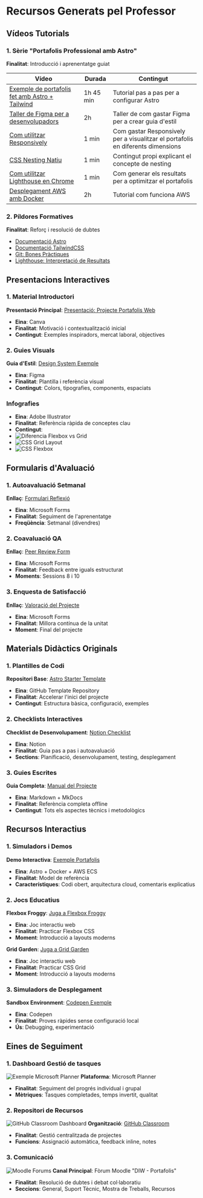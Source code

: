 # Recursos Generats pel Professor

## Vídeos Tutorials

### 1. Sèrie "Portafolis Professional amb Astro"

**Finalitat**: Introducció i aprenentatge guiat

| Vídeo | Durada | Contingut|
|-------|--------|-----------|
| [Exemple de portafolis fet amb Astro + Tailwind](https://www.youtube.com/watch?v=HEMvsJTBweY) | 1h 45 min | Tutorial pas a pas per a configurar Astro |
| [Taller de Figma per a desenvolupadors](https://www.youtube.com/watch?v=p53yCQoS6qg) | 2h | Taller de com gastar Figma per a crear guia d'estil |
| [Com utilitzar Responsively](https://youtu.be/fHvdPzbZ9pU) | 1 min | Com gastar Responsively per a visualitzar el portafolis en diferents dimensions |
| [CSS Nesting Natiu](https://youtu.be/BWg5NImmw_Y) | 1 min | Contingut propi explicant el concepte de nesting |
| [Com utilitzar Lighthouse en Chrome](https://youtu.be/83tYGnd3zss) | 1 min | Com generar els resultats per a optimitzar el portafolis |
| [Desplegament AWS amb Docker](https://www.youtube.com/watch?v=zQyrhjEAqLs) | 2h | Tutorial com funciona AWS |

### 2. Píldores Formatives

**Finalitat**: Reforç i resolució de dubtes

- [Documentació Astro](https://docs.astro.build/es/getting-started/)
- [Documentació TailwindCSS](https://tailwindcss.com/docs/installation/framework-guides/astro)
- [Git: Bones Pràctiques](https://code.visualstudio.com/docs/sourcecontrol/intro-to-git)
- [Lighthouse: Interpretació de Resultats](https://developer.chrome.com/docs/lighthouse/overview)

## Presentacions Interactives

### 1. Material Introductori

**Presentació Principal**: [Presentació: Projecte Portafolis Web](https://www.canva.com/design/DAGdsvvGZqU/1-vbsQxQ5QyePlF1tuFubw/edit?utm_content=DAGdsvvGZqU&utm_campaign=designshare&utm_medium=link2&utm_source=sharebutton)

- **Eina**: Canva
- **Finalitat**: Motivació i contextualització inicial
- **Contingut**: Exemples inspiradors, mercat laboral, objectives

### 2. Guies Visuals

**Guia d'Estil**: [Design System Exemple](https://www.figma.com/community/website-templates/portfolio?editor_type=sites)

- **Eina**: Figma
- **Finalitat**: Plantilla i referència visual
- **Contingut**: Colors, tipografies, components, espaciats

### Infografies

- **Eina**: Adobe Illustrator
- **Finalitat**: Referència ràpida de conceptes clau
- **Contingut**: 
- ![Diferencia Flexbox vs Grid](assets/flexbox-vs-grid.jpg)
- ![CSS Grid Layout](assets/css-grid-poster.png)
- ![CSS Flexbox](assets/css-flexbox-poster.png)


## Formularis d'Avaluació

### 1. Autoavaluació Setmanal

**Enllaç**: [Formulari Reflexió](https://forms.microsoft.com/r/autoavaluacio)

- **Eina**: Microsoft Forms
- **Finalitat**: Seguiment de l'aprenentatge
- **Freqüència**: Setmanal (divendres)

### 2. Coavaluació QA

**Enllaç**: [Peer Review Form](https://forms.microsoft.com/r/peer-review)

- **Eina**: Microsoft Forms
- **Finalitat**: Feedback entre iguals estructurat
- **Moments**: Sessions 8 i 10

### 3. Enquesta de Satisfacció

**Enllaç**: [Valoració del Projecte](https://forms.microsoft.com/r/valoracio-projecte)

- **Eina**: Microsoft Forms
- **Finalitat**: Millora contínua de la unitat
- **Moment**: Final del projecte

## Materials Didàctics Originals

### 1. Plantilles de Codi

**Repositori Base**: [Astro Starter Template](https://classroom.github.com/classrooms/215906397-diw-2025)

- **Eina**: GitHub Template Repository
- **Finalitat**: Accelerar l'inici del projecte
- **Contingut**: Estructura bàsica, configuració, exemples

### 2. Checklists Interactives

**Checklist de Desenvolupament**: [Notion Checklist](https://notion.so/checklist-desenvolupament)

- **Eina**: Notion
- **Finalitat**: Guia pas a pas i autoavaluació
- **Sections**: Planificació, desenvolupament, testing, desplegament

### 3. Guies Escrites

**Guia Completa**: [Manual del Projecte](./indicacions-especifiques.md)

- **Eina**: Markdown + MkDocs
- **Finalitat**: Referència completa offline
- **Contingut**: Tots els aspectes tècnics i metodològics

## Recursos Interactius

### 1. Simuladors i Demos

**Demo Interactiva**: [Exemple Portafolis](http://portafolis-alb-123456789.us-east-1.elb.amazonaws.com)

- **Eina**: Astro + Docker + AWS ECS
- **Finalitat**: Model de referència
- **Característiques**: Codi obert, arquitectura cloud, comentaris explicatius

### 2. Jocs Educatius

**Flexbox Froggy**: [Juga a Flexbox Froggy](https://flexboxfroggy.com/)

- **Eina**: Joc interactiu web
- **Finalitat**: Practicar Flexbox CSS
- **Moment**: Introducció a layouts moderns

**Grid Garden**: [Juga a Grid Garden](https://cssgridgarden.com/)

- **Eina**: Joc interactiu web  
- **Finalitat**: Practicar CSS Grid
- **Moment**: Introducció a layouts moderns

### 3. Simuladors de Desplegament

**Sandbox Environment**: [Codepen Exemple](https://codepen.io/lluisalen/pen/JoPoede)

- **Eina**: Codepen
- **Finalitat**: Proves ràpides sense configuració local
- **Ús**: Debugging, experimentació

## Eines de Seguiment

### 1. Dashboard Gestió de tasques

![Exemple Microsoft Planner](assets/microsoft-planner.png)
**Plataforma**: Microsoft Planner

- **Finalitat**: Seguiment del progrés individual i grupal
- **Mètriques**: Tasques completades, temps invertit, qualitat

### 2. Repositori de Recursos

![GitHub Classroom Dashboard](assets/github-classroom.png)
**Organització**: [GitHub Classroom](https://classroom.github.com/classrooms/215906397-diw-2025)

- **Finalitat**: Gestió centralitzada de projectes
- **Funcions**: Assignació automàtica, feedback inline, notes

### 3. Comunicació

![Moodle Forums](assets/moodle-forums.png)
**Canal Principal**: Fòrum Moodle "DIW - Portafolis"

- **Finalitat**: Resolució de dubtes i debat col·laboratiu
- **Seccions**: General, Suport Tècnic, Mostra de Treballs, Recursos